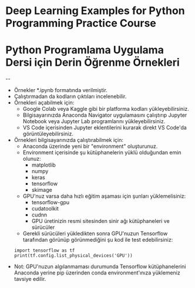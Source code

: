 # Deep Learning Examples for Python Programming Practice Course

# Python Programlama Uygulama Dersi için Derin Öğrenme Örnekleri

--

* Örnekler *.ipynb formatında verilmiştir.
* Çalıştırmadan da kodların çıktıları incelenebilir.
* Örnekleri açabilmek için:
  * Google Colab veya Kaggle gibi bir platforma kodları yükleyebilirsiniz.
  * Bilgisayarınızda Anaconda Navigator uygulamasını çalıştırıp Jupyter Notebook veya Jupyter Lab programlarını yükleyebilirsiniz.
  * VS Code içerisinden Jupyter eklentilerini kurarak direkt VS Code'da görüntüleyebilirsiniz.
* Örnekleri bilgisayarınızda çalıştırabilmek için:
  * Anaconda üzerinde yeni bir "environment" oluşturunuz.
  * Environment içerisinde şu kütüphanelerin yüklü olduğundan emin olunuz:
    * matplotlib
    * numpy
    * keras
    * tensorflow
    * skimage
  * GPU'nuz varsa daha hızlı eğitim aşaması için şunları yüklemelisiniz:
    * tensorflow-gpu
    * cudatoolkit
    * cudnn
    * GPU üretinizin resmi sitesinden sinir ağı kütüphaneleri ve sürücüler
  * Gerekli sürücüleri yükledikten sonra GPU'nuzun Tensorflow tarafından görünüp görünmediğini şu kod ile test edebilirsiniz:
  ```
  import tensorflow as tf
  print(tf.config.list_physical_devices('GPU'))
  ```
* Not: GPU'nuzun algılanmaması durumunda Tensorflow kütüphanelerini Anaconda yerine pip üzerinden conda environment'ınıza yüklemeniz tavsiye edilir.

